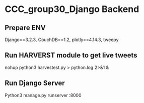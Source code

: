 # CCC_group30_Django Backend

## Prepare ENV
Django==3.2.3, 
CouchDB==1.2,
plotly==4.14.3, 
tweepy


## Run HARVERST module to get live tweets
nohup python3  harvestest.py > python.log 2>&1 &


## Run Django Server
Python3 manage.py runserver <ip>:8000
